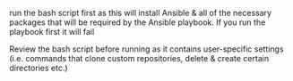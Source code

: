 run the bash script first as this will install Ansible & all of the necessary packages that will be required by the Ansible playbook. If you run the playbook first it will fail 

 Review the bash script before running as it contains user-specific settings (i.e. commands that clone custom repositories, delete & create certain directories etc.) 
